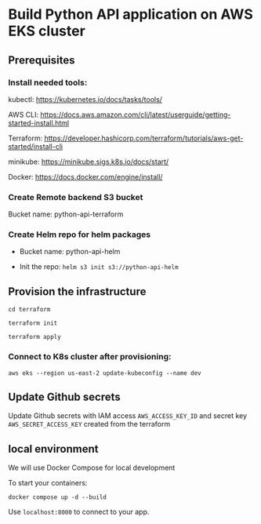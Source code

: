 # Build Python API application on AWS EKS cluster 

## Prerequisites

### Install needed tools:

kubectl: https://kubernetes.io/docs/tasks/tools/

AWS CLI: https://docs.aws.amazon.com/cli/latest/userguide/getting-started-install.html

Terraform: https://developer.hashicorp.com/terraform/tutorials/aws-get-started/install-cli

minikube: https://minikube.sigs.k8s.io/docs/start/

Docker: https://docs.docker.com/engine/install/

### Create Remote backend S3 bucket 

Bucket name: python-api-terraform

### Create Helm repo for helm packages

- Bucket name: python-api-helm

- Init the repo: `helm s3 init s3://python-api-helm`

## Provision the infrastructure

```
cd terraform

terraform init

terraform apply
```

### Connect to K8s cluster after provisioning:

`aws eks --region us-east-2 update-kubeconfig --name dev`


## Update Github secrets

Update Github secrets with IAM access `AWS_ACCESS_KEY_ID` and secret key `AWS_SECRET_ACCESS_KEY` created from the terraform

## local environment

We will use Docker Compose for local development

To start your containers:

`docker compose up -d --build`

Use `localhost:8000` to connect to your app.